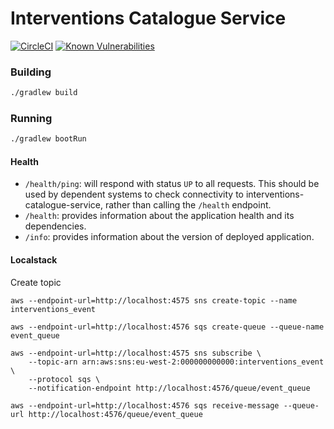 # Interventions Catalogue Service

[![CircleCI](https://circleci.com/gh/ministryofjustice/interventions-catalogue-service/tree/master.svg?style=svg)](https://circleci.com/gh/ministryofjustice/interventions-catalogue-service)
[![Known Vulnerabilities](https://snyk.io/test/github/ministryofjustice/interventions-catalogue-service/badge.svg)](https://snyk.io/test/github/ministryofjustice/interventions-catalogue-service)
 
### Building

```bash
./gradlew build
```

### Running

```bash
./gradlew bootRun
```

#### Health

- `/health/ping`: will respond with status `UP` to all requests.  This should be used by dependent systems to check connectivity to interventions-catalogue-service,
rather than calling the `/health` endpoint.
- `/health`: provides information about the application health and its dependencies. 
- `/info`: provides information about the version of deployed application.

#### Localstack

Create topic

```
aws --endpoint-url=http://localhost:4575 sns create-topic --name interventions_event
```
```
aws --endpoint-url=http://localhost:4576 sqs create-queue --queue-name event_queue
```

```
aws --endpoint-url=http://localhost:4575 sns subscribe \
    --topic-arn arn:aws:sns:eu-west-2:000000000000:interventions_event \
    --protocol sqs \
    --notification-endpoint http://localhost:4576/queue/event_queue 
```

```
aws --endpoint-url=http://localhost:4576 sqs receive-message --queue-url http://localhost:4576/queue/event_queue
```
